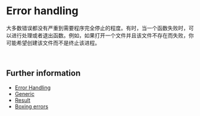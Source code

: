 # Error handling

大多数错误都没有严重到需要程序完全停止的程度。有时，当一个函数失败时，可以进行处理或者退出函数。例如，如果打开一个文件并且该文件不存在而失败，你可能希望创建该文件而不是终止该进程。

&nbsp;

## Further information

* [Error Handling](https://doc.rust-lang.org/book/ch09-02-recoverable-errors-with-result.html)
* [Generic](https://doc.rust-lang.org/book/ch10-01-syntax.html)
* [Result](https://doc.rust-lang.org/rust-by-example/error/result.html)
* [Boxing errors](https://doc.rust-lang.org/rust-by-example/error/multiple_error_types/boxing_errors.html)